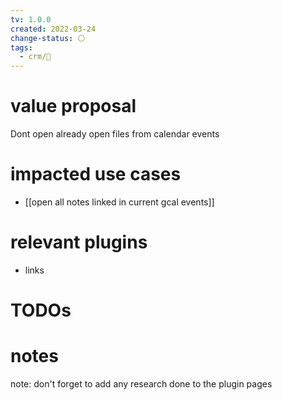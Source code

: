 ```yaml
---
tv: 1.0.0
created: 2022-03-24
change-status: ⚪
tags:
  - crm/🌿
---
```


# value proposal
Dont open already open files from calendar events


# impacted use cases
- [[open all notes linked in current gcal events]]

# relevant plugins
- links

# TODOs

# notes

note: don't forget to add any research done to the plugin pages




























